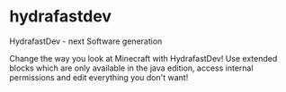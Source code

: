 # hydrafastdev
HydrafastDev - next Software generation


Change the way you look at Minecraft with HydrafastDev! Use extended blocks which are only available in the java edition, access internal permissions and edit everything you don't want!
